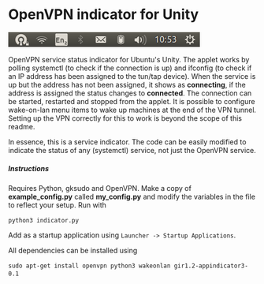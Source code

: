 # OpenVPN indicator for Unity

![screenshot](./pics/screenshot.png)

OpenVPN service status indicator for Ubuntu's Unity. The applet works by 
polling systemctl (to check if the connection is up) and ifconfig (to check if an 
IP address has been assigned to the tun/tap device). When the service is up but 
the address has not been assigned, it shows as __connecting__, if the address is 
assigned the status changes to __connected__. The connection can be started, 
restarted and stopped from the applet. It is possible to configure wake-on-lan
menu items to wake up machines at the end of the VPN tunnel. Setting up the VPN correctly 
for this to work is beyond the scope of this readme.

In essence, this is a service indicator. The code can be easily modified to 
indicate the status of any (systemctl) service, not just the OpenVPN service.

##### Instructions

Requires Python, gksudo and OpenVPN. Make a copy of __example_config.py__ called 
__my_config.py__ and modify the variables in the file to reflect your setup. Run with 
```
python3 indicator.py
```

Add as a startup application using `Launcher -> Startup Applications`.

All dependencies can be installed using
```
sudo apt-get install openvpn python3 wakeonlan gir1.2-appindicator3-0.1
``` 